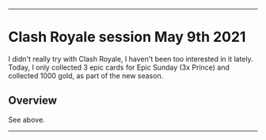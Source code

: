 
***

# Clash Royale session May 9th 2021

I didn't really try with Clash Royale, I haven't been too interested in it lately. Today, I only collected 3 epic cards for Epic Sunday (3x Prince) and collected 1000 gold, as part of the new season.

## Overview

See above.

***

